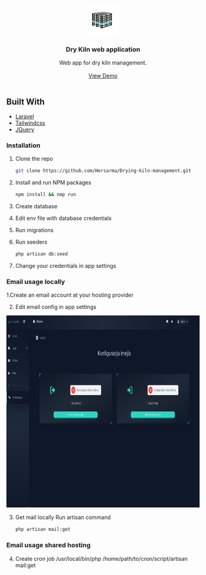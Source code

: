 <div id="top"></div>

<br />
<div align="center">
  <a href="https://github.com/github_username/repo_name">
    <img src="public/img/europalete-logo-black_teal.png" alt="Logo" width="80" height="80">
  </a>

<h3 align="center">Dry Kiln web application</h3>

  <p align="center">
    Web app for dry kiln management.
    <br />
    <br />
    <a href="https://hersarma.in.rs" target="_blank">View Demo</a>
    <br />
    <br />
  </p>
</div>

## Built With

* [Laravel](https://laravel.com)
* [Tailwindcss](https://tailwindcss.com)
* [JQuery](https://jquery.com)

### Installation

1. Clone the repo
   ```sh
   git clone https://github.com/Hersarma/Drying-kiln-management.git
   ```
3. Install and run NPM packages
   ```sh
   npm install && nmp run
   ```
4. Create database

5. Edit env file with database credentials

4. Run migrations

5. Run seeders
   ```sh
   php artisan db:seed
   ```
6. Change your credentials in app settings

### Email usage locally

1.Create an email account at your hosting provider

2. Edit email config in app settings

<div align="center">
  <img src="public/img/github_img/email_settings.png" alt="Logo" width="750" height="500">
</div>

3. Get mail locally
 Run artisan command
   ```sh
   php artisan mail:get
   ```
### Email usage shared hosting
4. Create cron job
/usr/local/bin/php /home/path/to/cron/script/artisan mail:get
